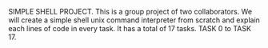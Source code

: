 SIMPLE SHELL PROJECT.
This is a group project of two collaborators.
We will create a simple shell unix command interpreter from scratch and explain each lines of code in every task.
It has a total of 17 tasks. TASK 0 to TASK 17.

